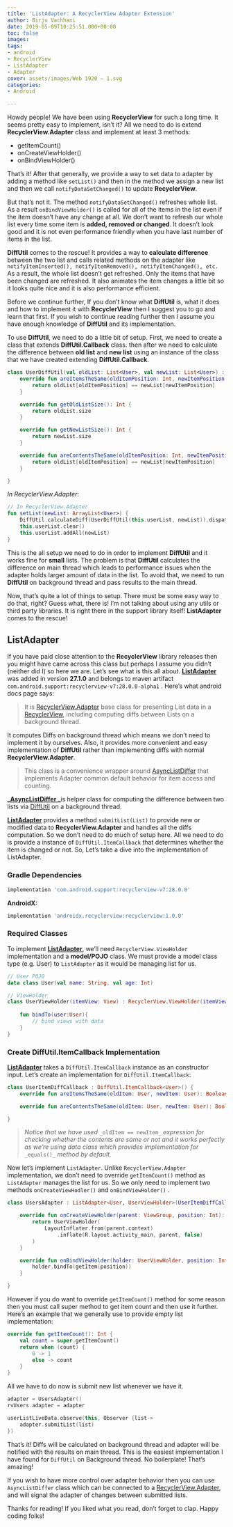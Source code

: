 ```yaml
---
title: 'ListAdapter: A RecyclerView Adapter Extension'
author: Birju Vachhani
date: 2019-05-09T10:25:51.000+00:00
toc: false
images: 
tags:
- android
- RecyclerView
- ListAdapter
- Adapter
cover: assets/images/Web 1920 – 1.svg
categories:
- Android

---
```

Howdy people! We have been using **RecyclerView** for such a long time. It seems pretty easy to implement, isn’t it? All we need to do is extend **RecyclerView.Adapter** class and implement at least 3 methods:

* getItemCount()
* onCreateViewHolder()
* onBindViewHolder()

That’s it! After that generally, we provide a way to set data to adapter by adding a method like `setList()` and then in the method we assign a new list and then we call `notifyDataSetChanged()` to update **RecyclerView**.

But that’s not it. The method `notifyDataSetChanged()` refreshes whole list. As a result `onBindViewHolder()` is called for all of the items in the list even if the item doesn’t have any change at all. We don’t want to refresh our whole list every time some item is **added, removed or changed**. It doesn’t look good and it is not even performance friendly when you have last number of items in the list.

**DiffUtil** comes to the rescue! It provides a way to **calculate difference** between the two list and calls related methods on the adapter like `notifyItemInserted(), notifyItemRemoved(), notifyItemChanged(), etc.` As a result, the whole list doesn’t get refreshed. Only the items that have been changed are refreshed. It also animates the item changes a little bit so it looks quite nice and it is also performance efficient.

Before we continue further, If you don’t know what **DiffUtil** is, what it does and how to implement it with **RecyclerView** then I suggest you to go and learn that first. If you wish to continue reading further then I assume you have enough knowledge of **DiffUtil** and its implementation.

To use **DiffUtil**, we need to do a little bit of setup. First, we need to create a class that extends **DiffUtil.Callback** class. then after we need to calculate the difference between **old list** and **new list** using an instance of the class that we have created extending **DiffUtil.Callback**.

```kotlin
class UserDiffUtil(val oldList: List<User>, val newList: List<User>) : DiffUtil.Callback() {
    override fun areItemsTheSame(oldItemPosition: Int, newItemPosition: Int): Boolean {
        return oldList[oldItemPosition] == newList[newItemPosition]
    }

    override fun getOldListSize(): Int {
        return oldList.size
    }

    override fun getNewListSize(): Int {
        return newList.size
    }

    override fun areContentsTheSame(oldItemPosition: Int, newItemPosition: Int): Boolean {
        return oldList[oldItemPosition] == newList[newItemPosition]
    }

}
```

_In RecyclerView.Adapter:_

```kotlin
// In RecyclerView.Adapter
fun setList(newList: ArrayList<User>) {
    DiffUtil.calculateDiff(UserDiffUtil(this.userList, newList)).dispatchUpdatesTo(this)
    this.userList.clear()
    this.userList.addAll(newList)
}
```

This is the all setup we need to do in order to implement **DiffUtil** and it works fine for **small** lists. The problem is that **DiffUtil** calculates the difference on main thread which leads to performance issues when the adapter holds larger amount of data in the list. To avoid that, we need to run **DiffUtil** on background thread and pass results to the main thread.

Now, that’s quite a lot of things to setup. There must be some easy way to do that, right? Guess what, there is! I’m not talking about using any utils or third party libraries. It is right there in the support library itself! **ListAdapter** comes to the rescue!

## ListAdapter

If you have paid close attention to the **RecyclerView** library releases then you might have came across this class but perhaps I assume you didn’t (neither did I) so here we are. Let’s see what is this all about. [**ListAdapter**](https://developer.android.com/reference/android/support/v7/recyclerview/extensions/ListAdapter) was added in version **27.1.0** and belongs to maven artifact `com.android.support:recyclerview-v7:28.0.0-alpha1` . Here’s what android docs page says:

> It is [RecyclerView.Adapter](https://developer.android.com/reference/android/support/v7/widget/RecyclerView.Adapter.html) base class for presenting List data in a [RecyclerView](https://developer.android.com/reference/android/support/v7/widget/RecyclerView.html), including computing diffs between Lists on a background thread.

It computes Diffs on background thread which means we don’t need to implement it by ourselves. Also, it provides more convenient and easy implementation of **DiffUtil** rather than implementing diffs with normal **RecyclerView.Adapter**.

> This class is a convenience wrapper around [AsyncListDiffer](https://developer.android.com/reference/android/support/v7/recyclerview/extensions/AsyncListDiffer.html) that implements Adapter common default behavior for item access and counting.

[**_AsyncListDiffer _**](https://developer.android.com/reference/android/support/v7/recyclerview/extensions/AsyncListDiffer.html)is helper class for computing the difference between two lists via [DiffUtil](https://developer.android.com/reference/android/support/v7/util/DiffUtil.html) on a background thread.

[**ListAdapter**](https://developer.android.com/reference/android/support/v7/recyclerview/extensions/ListAdapter) provides a method `submitList(List)` to provide new or modified data to **RecyclerView.Adapter** and handles all the diffs computation. So we don’t need to do much of setup here. All we need to do is provide a instance of `DiffUtil.ItemCallback` that determines whether the item is changed or not. So, Let’s take a dive into the implementation of ListAdapter.

### Gradle Dependencies

```groovy
implementation 'com.android.support:recyclerview-v7:28.0.0'
```

**AndroidX:**

```groovy
implementation 'androidx.recyclerview:recyclerview:1.0.0'
```

### Required Classes

To implement [**ListAdapter**](https://developer.android.com/reference/android/support/v7/recyclerview/extensions/ListAdapter), we’ll need `RecyclerView.ViewHolder` implementation and a **model/POJO** class. We must provide a model class type (e.g. User) to `ListAdapter` as it would be managing list for us.

```kotlin
// User POJO
data class User(val name: String, val age: Int)

// ViewHolder
class UserViewHolder(itemView: View) : RecyclerView.ViewHolder(itemView){
    
    fun bindTo(user:User){
        // bind views with data
    }
}
```

### Create DiffUtil.ItemCallback Implementation

[**ListAdapter**](https://developer.android.com/reference/android/support/v7/recyclerview/extensions/ListAdapter) takes a `DiffUtil.ItemCallback` instance as an constructor input. Let’s create an implementation for `DiffUtil.ItemCallback`:

```kotlin
class UserItemDiffCallback : DiffUtil.ItemCallback<User>() {
    override fun areItemsTheSame(oldItem: User, newItem: User): Boolean = oldItem == newItem

    override fun areContentsTheSame(oldItem: User, newItem: User): Boolean = oldItem == newItem

}
```

> _Notice that we have used_ `_oldItem == newItem_` _expression for checking whether the contents are same or not and it works perfectly as we’re using data class which provides implementation for_ `_equals()_` _method by default._

Now let’s implement `ListAdapter`. Unlike `RecyclerView.Adapter` implementation, we don’t need to override `getItemCount()` method as `ListAdapter` manages the list for us. So we only need to implement two methods `onCreateViewHodler()` and `onBindViewHolder()` .

```kotlin
class UsersAdapter : ListAdapter<User, UserViewHolder>(UserItemDiffCallback()) {

    override fun onCreateViewHolder(parent: ViewGroup, position: Int): UserViewHolder {
        return UserViewHolder(
            LayoutInflater.from(parent.context)
                .inflate(R.layout.activity_main, parent, false)
        )
    }

    override fun onBindViewHolder(holder: UserViewHolder, position: Int) {
        holder.bindTo(getItem(position))
    }

}
```

However if you do want to override `getItemCount()` method for some reason then you must call super method to get item count and then use it further. Here’s an example that we generally use to provide empty list implementation:

```kotlin
override fun getItemCount(): Int {
    val count = super.getItemCount()
    return when (count) {
        0 -> 1
        else -> count
    }
}
```

All we have to do now is submit new list whenever we have it.

```kotlin
adapter = UsersAdapter()
rvUsers.adapter = adapter

userListLiveData.observe(this, Observer {list->
    adapter.submitList(list)
})
```

That’s it! Diffs will be calculated on background thread and adapter will be notified with the results on main thread. This is the easiest implementation I have found for `DiffUtil` on Background thread. No boilerplate! That’s amazing!

If you wish to have more control over adapter behavior then you can use `AsyncListDiffer` class which can be connected to a [RecyclerView.Adapter](https://developer.android.com/reference/android/support/v7/widget/RecyclerView.Adapter.html), and will signal the adapter of changes between submitted lists.

Thanks for reading! If you liked what you read, don’t forget to clap. Happy coding folks!